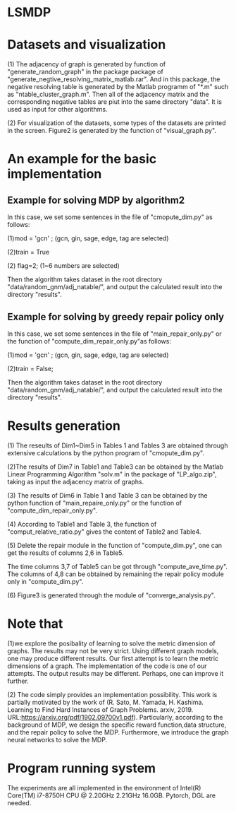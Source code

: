 # LSMDP
# Datasets and visualization

(1) The adjacency of graph is generated by function of "generate_random_graph" in the package package of "generate_negtive_resolving_matrix_matlab.rar". And in 
this package, the negative resolving table is generated by the Matlab programm of "*.m" such as "ntable_cluster_graph.m". Then all of the adjacency matrix and 
the corresponding negative tables are piut into the same directory "data". It is used as input for other algorithms.

(2) For visualization of the datasets,  some types of the datasets are printed in the screen.  Figure2 is generated by the function of "visual_graph.py".  

# An example for the basic implementation

## Example for solving MDP by algorithm2

In this case, we set some sentences in the file of "cmopute_dim.py" as follows:

(1)mod = 'gcn' ; (gcn, gin, sage, edge, tag are selected)

(2)train = True

(2) flag=2;  (1~6 numbers are selected)

Then the algorithm takes dataset in the root directory "data/random_gnm/adj_natable/", and output the calculated result into the directory "results".

## Example for solving  by greedy repair policy only

In this case, we set some sentences in the file of "main_repair_only.py" or  the function of "compute_dim_repair_only.py"as follows:

(1)mod = 'gcn' ; (gcn, gin, sage, edge, tag are selected)

(2)train = False;

Then the algorithm takes dataset in the root directory "data/random_gnm/adj_natable/", and output the calculated result into the directory "results".

# Results generation
(1) The reseults of Dim1~Dim5 in Tables 1 and Tables 3 are obtained through extensive calculations by the python program of  "cmopute_dim.py".

(2)The results of Dim7 in Table1 and Table3 can be obtained by the Matlab Linear Programming Algorithm "solv.m" in the package of 
  "LP_algo.zip", taking as input the adjacency matrix of graphs.
  
(3) The results of Dim6 in Table 1 and Table 3 can be obtained by the python function of "main_repaire_only.py" or the function of "compute_dim_repair_only.py". 

(4) According to Table1 and Table 3, the function of "comput_relative_ratio.py" gives the content of Table2 and Table4.

(5) Delete the repair module in the function of "compute_dim.py", one can get the results of columns 2,6 in Table5. 

The time columns 3,7 of Table5 can be got through "compute_ave_time.py". 
The columns of 4,8 can be obtained by remaining the repair policy module only in "compute_dim.py". 

(6)  Figure3 is generated through the module of "converge_analysis.py".

# Note that

(1)we explore the posibality of learning to solve the metric dimension of graphs. The results may not be very strict. 
Using different graph models, one may produce different results. Our first attempt is to learn the metric dimensions of a graph.
 The implementation of the code is one of our attempts. The output results may be different. Perhaps, one can improve it further.
 
(2) The code simply provides an implementation possibility. This work is partially motivated by the work of
 (R. Sato, M. Yamada, H. Kashima. Learning to Find Hard Instances of Graph Problems. arxiv, 2019. URL:https://arxiv.org/pdf/1902.09700v1.pdf). 
Particularly, according to the background of MDP, we design the specific reward function,data structure, and the repair policy to solve the MDP. 
Furthermore, we introduce the graph neural networks to solve the MDP.

# Program running system

The experiments are all implemented in the environment of Intel(R) Core(TM) i7-8750H CPU @ 2.20GHz 2.21GHz 16.0GB. Pytorch, DGL are needed. 
